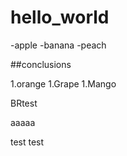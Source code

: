 # hello_world

-apple
-banana
-peach

##conclusions

1.orange
1.Grape
1.Mango

BRtest

aaaaa

test test
